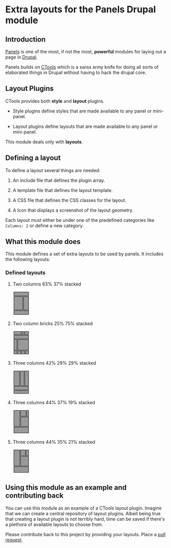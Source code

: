 # Extra layouts for the Panels Drupal module

## Introduction

[Panels](http://drupal.org/project/panels) is one of the most, if not
the most, **powerful** modules for laying out a page in
[Drupal](http://drupal.org/project/drupal).

Panels builds on [CTools](http://drupal.org/project/ctools) which is
a swiss army knife for doing all sorts of elaborated things in Drupal
without having to hack the drupal core.

## Layout Plugins

CTools provides both **style** and **layout** plugins. 

 + Style plugins define styles that are made available to any panel or
   mini-panel. 
   
 + Layout plugins define layouts that are made available to any panel or
   mini-panel.
   
 This module deals only with **layouts**.
 
## Defining a layout
 
To define a layout several things are needed:
 
 1. An include file that defines the plugin array.
  
 2. A template file that defines the layout template.
  
 3. A CSS file that defines the CSS classes for the layout.
  
 4. A Icon that displays a screenshot of the layout geometry.
 
 
Each layout must either be under one of the predefined categories
like `Columns: 2` or define a new category.
 
## What this module does
 
This module defines a set of extra layouts to be used by panels. It
includes the following layouts:
 
### Defined layouts

 1. Two columns 63% 37% stacked 

    ![two columns 63/37 stacked](https://github.com/perusio/panels_extra_layouts/raw/master/plugins/layouts/twocol_63_37_stacked/twocol_63_37_stacked.png)

 2. Two column bricks 25% 75% stacked 

    ![two column bricks 72/25 stacked](https://github.com/perusio/panels_extra_layouts/raw/master/plugins/layouts/bricks_25_75_stacked/bricks_25_75_stacked.png)

 3. Three columns 42% 29% 29% stacked 

    ![three columns 42 29 29 stacked](https://github.com/perusio/panels_extra_layouts/raw/master/plugins/layouts/threecol_42_29_29_stacked/threecol_42_29_29_stacked.png)

 4. Three columns 44% 37% 19% stacked 

    ![three columns 44 37 19 stacked](https://github.com/perusio/panels_extra_layouts/raw/master/plugins/layouts/threecol_44_37_19_stacked/threecol_44_37_19_stacked.png)

 5. Three columns 44% 35% 21% stacked 

    ![three columns 44 35 21 stacked](https://github.com/perusio/panels_extra_layouts/raw/master/plugins/layouts/threecol_44_35_21_stacked/threecol_44_35_21_stacked.png)

## Using this module as an example and contributing back

You can use this module as an example of a CTools layout
plugin. Imagine that we can create a central repository of layout
plugins. Albeit being true that creating a layout plugin is not
terribly hard, time can be saved if there's a plethora of available
layouts to choose from.

Please contribute back to this project by providing your
layouts. Place a
[pull request](http://help.github.com/pull-requests/).
